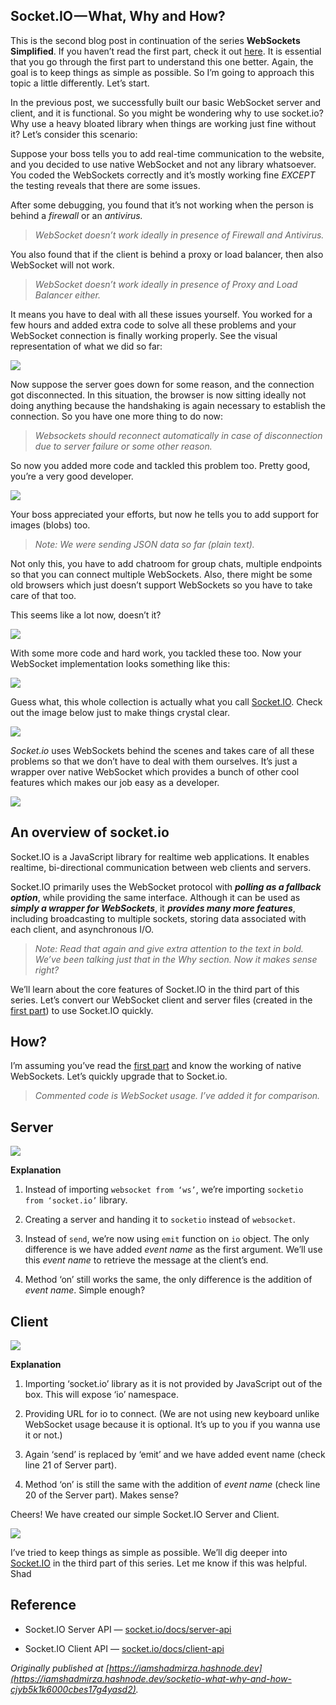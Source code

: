 ## Socket.IO — What, Why and How?


This is the second blog post in continuation of the series **WebSockets Simplified**. If you haven’t read the first part, check it out [here](https://levelup.gitconnected.com/websocket-simplified-b532f266cc9f). It is essential that you go through the first part to understand this one better. Again, the goal is to keep things as simple as possible. So I’m going to approach this topic a little differently. Let’s start.

In the previous post, we successfully built our basic WebSocket server and client, and it is functional. So you might be wondering why to use socket.io? Why use a heavy bloated library when things are working just fine without it? Let’s consider this scenario:

Suppose your boss tells you to add real-time communication to the website, and you decided to use native WebSocket and not any library whatsoever.
You coded the WebSockets correctly and it’s mostly working fine *EXCEPT* the testing reveals that there are some issues.

After some debugging, you found that it’s not working when the person is behind a *firewall* or an *antivirus.*
> *WebSocket doesn’t work ideally in presence of Firewall and Antivirus.*

You also found that if the client is behind a proxy or load balancer, then also WebSocket will not work.
> *WebSocket doesn’t work ideally in presence of Proxy and Load Balancer either.*

It means you have to deal with all these issues yourself. You worked for a few hours and added extra code to solve all these problems and your WebSocket connection is finally working properly. See the visual representation of what we did so far:

![](https://cdn.hashnode.com/res/hashnode/image-dev/upload/v1625645278581/VgCOUE-O9.jpeg)

Now suppose the server goes down for some reason, and the connection got disconnected. In this situation, the browser is now sitting ideally not doing anything because the handshaking is again necessary to establish the connection. So you have one more thing to do now:
> *Websockets should reconnect automatically in case of disconnection due to server failure or some other reason.*

So now you added more code and tackled this problem too. Pretty good, you’re a very good developer.

![](https://cdn.hashnode.com/res/hashnode/image-dev/upload/v1625645285026/GT0rotmUg.gif)

Your boss appreciated your efforts, but now he tells you to add support for images (blobs) too.
> *Note: We were sending JSON data so far (plain text).*

Not only this, you have to add chatroom for group chats, multiple endpoints so that you can connect multiple WebSockets. Also, there might be some old browsers which just doesn’t support WebSockets so you have to take care of that too.

This seems like a lot now, doesn’t it?

![](https://cdn.hashnode.com/res/hashnode/image-dev/upload/v1625645296633/_e0aQf_LQ.gif)

With some more code and hard work, you tackled these too. Now your WebSocket implementation looks something like this:

![](https://cdn.hashnode.com/res/hashnode/image-dev/upload/v1625645300292/4kjLierSDU.jpeg)

Guess what, this whole collection is actually what you call [Socket.IO](https://hashnode.com/util/redirect?url=http://Socket.IO). Check out the image below just to make things crystal clear.

![](https://cdn.hashnode.com/res/hashnode/image-dev/upload/v1625645303276/3dcQto9Sg.jpeg)

*Socket.io* uses WebSockets behind the scenes and takes care of all these problems so that we don’t have to deal with them ourselves. It’s just a wrapper over native WebSocket which provides a bunch of other cool features which makes our job easy as a developer.

![](https://cdn.hashnode.com/res/hashnode/image-dev/upload/v1625645307907/qsCwEFqVl.gif)

## An overview of socket.io

Socket.IO is a JavaScript library for realtime web applications. It enables realtime, bi-directional communication between web clients and servers.

Socket.IO primarily uses the WebSocket protocol with ***polling as a fallback option***, while providing the same interface. Although it can be used as ***simply a wrapper for WebSockets***, it ***provides many more features***, including broadcasting to multiple sockets, storing data associated with each client, and asynchronous I/O.
> *Note: Read that again and give extra attention to the text in bold. We’ve been talking just that in the Why section. Now it makes sense right?*

We’ll learn about the core features of Socket.IO in the third part of this series. Let’s convert our WebSocket client and server files (created in the[ first part](https://levelup.gitconnected.com/websocket-simplified-b532f266cc9f)) to use Socket.IO quickly.

## How?

I’m assuming you’ve read the [first part](https://levelup.gitconnected.com/websocket-simplified-b532f266cc9f) and know the working of native WebSockets. Let’s quickly upgrade that to Socket.io.
> *Commented code is WebSocket usage. I’ve added it for comparison.*

## Server

![](https://cdn.hashnode.com/res/hashnode/image-dev/upload/v1625645312183/c2f9MXkVi.png)

**Explanation**

1. Instead of importing `websocket from ‘ws’`, we’re importing `socketio from ‘socket.io’` library.

1. Creating a server and handing it to `socketio` instead of `websocket`.

1. Instead of `send`, we’re now using `emit` function on `io` object. The only difference is we have added *event name* as the first argument. We’ll use this *event name* to retrieve the message at the client’s end.

1. Method ‘on’ still works the same, the only difference is the addition of *event name*. Simple enough?

## Client

![](https://cdn.hashnode.com/res/hashnode/image-dev/upload/v1625645316806/puYou8OzMa.png)

**Explanation**

1. Importing ‘socket.io’ library as it is not provided by JavaScript out of the box. This will expose ‘io’ namespace.

1. Providing URL for io to connect. (We are not using new keyboard unlike WebSocket usage because it is optional. It’s up to you if you wanna use it or not.)

1. Again ‘send’ is replaced by ‘emit’ and we have added event name (check line 21 of Server part).

1. Method ‘on’ is still the same with the addition of *event name* (check line 20 of the Server part). Makes sense?

Cheers! We have created our simple Socket.IO Server and Client.

![](https://cdn.hashnode.com/res/hashnode/image-dev/upload/v1625645322012/lNHvNmKS6.gif)

I’ve tried to keep things as simple as possible. We’ll dig deeper into [Socket.IO](https://hashnode.com/util/redirect?url=http://Socket.IO) in the third part of this series. Let me know if this was helpful.
Shad

## Reference

* Socket.IO Server API — [socket.io/docs/server-api](https://hashnode.com/util/redirect?url=https://socket.io/docs/server-api/)

* Socket.IO Client API — [socket.io/docs/client-api](https://hashnode.com/util/redirect?url=https://socket.io/docs/client-api/)

*Originally published at [https://iamshadmirza.hashnode.dev](https://iamshadmirza.hashnode.dev/socketio-what-why-and-how-cjyb5k1k6000cbes17g4yasd2).*